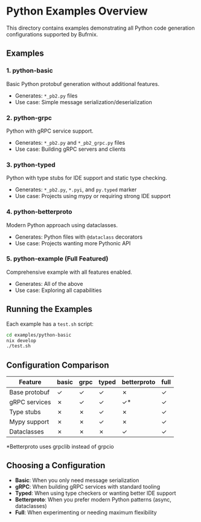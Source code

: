 # Python Examples Overview

This directory contains examples demonstrating all Python code generation configurations supported by Bufrnix.

## Examples

### 1. python-basic

Basic Python protobuf generation without additional features.

- Generates: `*_pb2.py` files
- Use case: Simple message serialization/deserialization

### 2. python-grpc

Python with gRPC service support.

- Generates: `*_pb2.py` and `*_pb2_grpc.py` files
- Use case: Building gRPC servers and clients

### 3. python-typed

Python with type stubs for IDE support and static type checking.

- Generates: `*_pb2.py`, `*.pyi`, and `py.typed` marker
- Use case: Projects using mypy or requiring strong IDE support

### 4. python-betterproto

Modern Python approach using dataclasses.

- Generates: Python files with `@dataclass` decorators
- Use case: Projects wanting more Pythonic API

### 5. python-example (Full Featured)

Comprehensive example with all features enabled.

- Generates: All of the above
- Use case: Exploring all capabilities

## Running the Examples

Each example has a `test.sh` script:

```bash
cd examples/python-basic
nix develop
./test.sh
```

## Configuration Comparison

| Feature       | basic | grpc | typed | betterproto | full |
| ------------- | ----- | ---- | ----- | ----------- | ---- |
| Base protobuf | ✓     | ✓    | ✓     | ✗           | ✓    |
| gRPC services | ✗     | ✓    | ✓     | ✓\*         | ✓    |
| Type stubs    | ✗     | ✗    | ✓     | ✗           | ✓    |
| Mypy support  | ✗     | ✗    | ✓     | ✗           | ✓    |
| Dataclasses   | ✗     | ✗    | ✗     | ✓           | ✓    |

\*Betterproto uses grpclib instead of grpcio

## Choosing a Configuration

- **Basic**: When you only need message serialization
- **gRPC**: When building gRPC services with standard tooling
- **Typed**: When using type checkers or wanting better IDE support
- **Betterproto**: When you prefer modern Python patterns (async, dataclasses)
- **Full**: When experimenting or needing maximum flexibility
